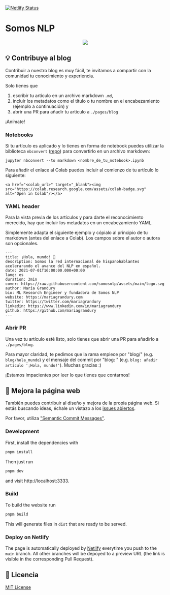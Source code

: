 [![Netlify Status](https://api.netlify.com/api/v1/badges/a1a287d2-c2b8-4a1f-991d-0c1c73d2aa72/deploy-status)](https://app.netlify.com/sites/somosnlp/deploys)

# Somos NLP

<p align='center'>
  <img src='https://raw.githubusercontent.com/somosnlp/assets/main/logo.svg' />
</p>

## 💡 Contribuye al blog

Contribuir a nuestro blog es muy fácil, te invitamos a compartir con la comunidad tu conocimiento y experiencia.

Solo tienes que
1. escribir tu artículo en un archivo markdown `.md`,
2. incluir los metadatos como el título o tu nombre en el encabezamiento (ejemplo a continuación) y
3. abrir una PR para añadir tu artículo a `./pages/blog`

¡Anímate!

### Notebooks

Si tu artículo es aplicado y lo tienes en forma de notebook puedes utilizar la biblioteca `nbconvert` ([repo](https://github.com/jupyter/nbconvert)) para convertirlo en un archivo markdown:
```
jupyter nbconvert --to markdown <nombre_de_tu_notebook>.ipynb 
```

Para añadir el enlace al Colab puedes incluir al comienzo de tu artículo lo siguiente:
```
<a href="<colab_url>" target="_blank"><img src="https://colab.research.google.com/assets/colab-badge.svg" alt="Open in Colab"/></a>
```

### YAML header

Para la vista previa de los artículos y para darte el reconocimiento merecido, hay que incluir los metadatos en un encabezamiento YAML.

Simplemente adapta el siguiente ejemplo y cópialo al principio de tu markdown (antes del enlace a Colab). Los campos sobre el autor o autora son opcionales.
```
---
title: ¡Hola, mundo! 🤗
description: Somos la red internacional de hispanohablantes acelerarando el avance del NLP en español.
date: 2021-07-01T16:00:00.000+00:00
lang: es
duration: 3min
cover: https://raw.githubusercontent.com/somosnlp/assets/main/logo.svg
author: María Grandury
bio: ML Research Engineer y fundadora de Somos NLP
website: https://mariagrandury.com
twitter: https://twitter.com/mariagrandury
linkedin: https://www.linkedin.com/in/mariagrandury
github: https://github.com/mariagrandury
---
```

### Abrir PR

Una vez tu artículo esté listo, solo tienes que abrir una PR para añadirlo a `./pages/blog`.

Para mayor claridad, te pedimos que la rama empiece por "blog/" (e.g. `blog/hola_mundo`) y el mensaje del commit por "blog: " (e.g. `blog: añadir artículo '¡Hola, mundo!'`). Muchas gracias :)

¡Estamos impacientes por leer lo que tienes que contarnos!


## 🚀 Mejora la página web

También puedes contribuir al diseño y mejora de la propia página web. Si estás buscando ideas, échale un vistazo a los [issues abiertos](https://github.com/somosnlp/somosnlp.org/issues).

Por favor, utiliza ["Semantic Commit Messages"](https://gist.github.com/joshbuchea/6f47e86d2510bce28f8e7f42ae84c716).

### Development

First, install the dependencies with
```bash
pnpm install
```

Then just run
```bash
pnpm dev
```
and visit http://localhost:3333.

### Build

To build the website run
```bash
pnpm build
```
This will generate files in `dist` that are ready to be served.

### Deploy on Netlify

The page is automatically deployed by [Netlify](https://app.netlify.com/start) everytime you push to the `main` branch. All other branches will be depoyed to a preview URL (the link is visible in the corresponding Pull Request).

## 📜 Licencia
[MIT License](https://github.com/somosnlp/somosnlp.org/blob/main/LICENSE)
